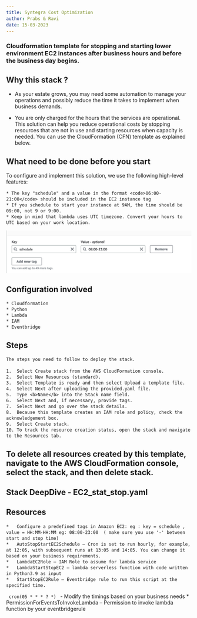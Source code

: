 ```yaml
---
title: Syntegra Cost Optimization
author: Prabs & Ravi
date: 15-03-2023
---
```



### Cloudformation template for stopping and starting lower environment EC2 instances after business hours and before the business day begins.



## Why this stack ? 

* As your estate grows, you may need some automation to manage your operations and possibly reduce the time it takes to implement when business demands.

* You are only charged for the hours that the services are operational. This solution can help you reduce operational costs by stopping resources that are not in use and starting resources when capacity is needed. You can use the CloudFormation (CFN) template as explained below.

## What need to be done before you start
To configure and implement this solution, we use the following high-level features:

    * The key "schedule" and a value in the format <code>06:00-21:00</code> should be included in the EC2 instance tag
    * If you schedule to start your instance at 9AM, the time should be 09:00, not 9 or 9:00.
    * Keep in mind that lambda uses UTC timezone. Convert your hours to UTC based on your work location.
![tag](images/EC2_Tag_example.jpg)


## Configuration involved

    * Cloudformation
    * Python
    * Lambda
    * IAM
    * Eventbridge

## Steps

    The steps you need to follow to deploy the stack.

    1.  Select Create stack from the AWS CloudFormation console.
    2.  Select New Resources (standard).
    3.  Select Template is ready and then select Upload a template file.
    4.  Select Next after uploading the provided.yaml file.
    5.  Type <b>Name</b> into the Stack name field.
    6.  Select Next and, if necessary, provide tags.
    7.  Select Next and go over the stack details.
    8.  Because this template creates an IAM role and policy, check the acknowledgement box.
    9.  Select Create stack.
    10. To track the resource creation status, open the stack and navigate to the Resources tab.

## To delete all resources created by this template, navigate to the AWS CloudFormation console, select the stack, and then delete stack.

## Stack DeepDive - EC2_stat_stop.yaml

## Resources

    *	Configure a predefined tags in Amazon EC2: eg : key = schedule , value = HH:MM-HH:MM eg: 08:00-23:00  ( make sure you use '-' between start and stop time)
    *   AutoStopStartEC2Schedule – Cron is set to run hourly, for example, at 12:05, with subsequent runs at 13:05 and 14:05. You can change it based on your business requirements.
    *   LambdaEC2Role – IAM Role to assume for lambda service
    *   LambdaStartStopEC2 – lambda serverless function with code written in Python3.9 as input
    *   StartStopEC2Rule – Eventbridge rule to run this script at the specified time.
<code> cron(05 * * * ? *) </code> - Modify the timings based on your business needs
    *   PermissionForEventsToInvokeLambda – Permission to invoke lambda function by your eventbridgerule


